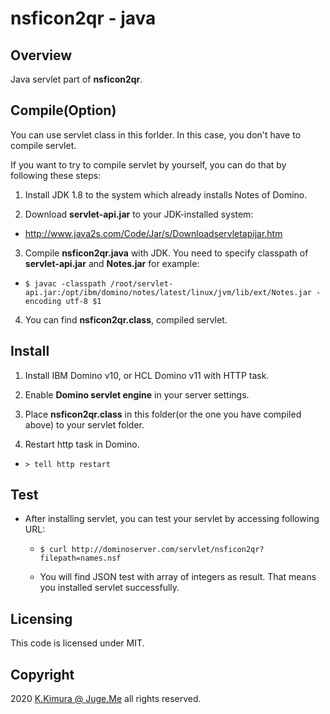 # nsficon2qr - java

## Overview

Java servlet part of **nsficon2qr**.


## Compile(Option)

You can use servlet class in this forlder. In this case, you don't have to compile servlet.

If you want to try to compile servlet by yourself, you can do that by following these steps:

1. Install JDK 1.8 to the system which already installs Notes of Domino.

2. Download **servlet-api.jar** to your JDK-installed system:

  - http://www.java2s.com/Code/Jar/s/Downloadservletapijar.htm

3. Compile **nsficon2qr.java** with JDK. You need to specify classpath of **servlet-api.jar** and **Notes.jar** for example:

  - `$ javac -classpath /root/servlet-api.jar:/opt/ibm/domino/notes/latest/linux/jvm/lib/ext/Notes.jar -encoding utf-8 $1`

4. You can find **nsficon2qr.class**, compiled servlet.


## Install

1. Install IBM Domino v10, or HCL Domino v11 with HTTP task.

2. Enable **Domino servlet engine** in your server settings.

3. Place **nsficon2qr.class** in this folder(or the one you have compiled above) to your servlet folder.

4. Restart http task in Domino.

  - `> tell http restart`


## Test

- After installing servlet, you can test your servlet by accessing following URL:

  - `$ curl http://dominoserver.com/servlet/nsficon2qr?filepath=names.nsf`

  - You will find JSON test with array of integers as result. That means you installed servlet successfully.


## Licensing

This code is licensed under MIT.


## Copyright

2020 [K.Kimura @ Juge.Me](https://github.com/dotnsf) all rights reserved.

